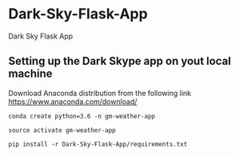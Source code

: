 # Dark-Sky-Flask-App
Dark Sky Flask App

## Setting up the Dark Skype app on yout local machine
Download Anaconda distribution from the following link https://www.anaconda.com/download/

```
conda create python=3.6 -n gm-weather-app
```
```
source activate gm-weather-app
```
```
pip install -r Dark-Sky-Flask-App/requirements.txt 
```